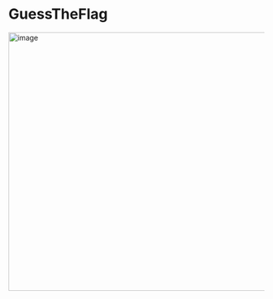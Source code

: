 # GuessTheFlag
<img width="509" alt="image" src="https://github.com/guraygul/GuessTheFlag/assets/58820744/b87e56c4-5f5d-4d4a-8162-1cdfbcac1ca2">

